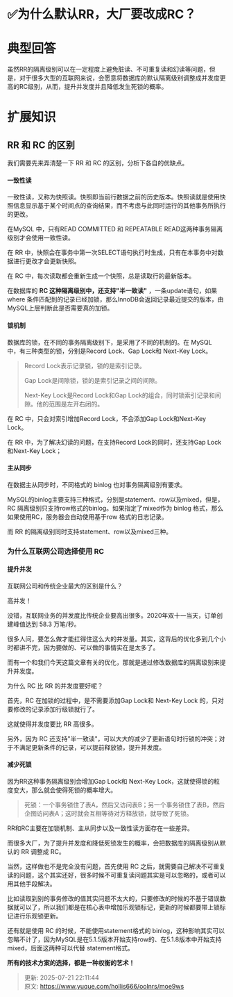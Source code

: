 # ✅为什么默认RR，大厂要改成RC？

# 典型回答


虽然RR的隔离级别可以在一定程度上避免脏读、不可重复读和幻读等问题，但是，对于很多大型的互联网来说，会愿意将数据库的默认隔离级别调整成并发度更高的RC级别，从而，提升并发度并且降低发生死锁的概率。



# 扩展知识


## RR 和 RC 的区别


我们需要先来弄清楚一下 RR 和 RC 的区别，分析下各自的优缺点。



#### 一致性读


一致性读，又称为快照读。快照即当前行数据之前的历史版本。快照读就是使用快照信息显示基于某个时间点的查询结果，而不考虑与此同时运行的其他事务所执行的更改。



在MySQL 中，只有READ COMMITTED 和 REPEATABLE READ这两种事务隔离级别才会使用一致性读。



在 RR 中，快照会在事务中第一次SELECT语句执行时生成，只有在本事务中对数据进行更改才会更新快照。



在 RC 中，每次读取都会重新生成一个快照，总是读取行的最新版本。



在数据库的 **RC 这种隔离级别中，还支持"半一致读"** ，一条update语句，如果 where 条件匹配到的记录已经加锁，那么InnoDB会返回记录最近提交的版本，由MySQL上层判断此是否需要真的加锁。



#### 锁机制


数据库的锁，在不同的事务隔离级别下，是采用了不同的机制的。在 MySQL 中，有三种类型的锁，分别是Record Lock、Gap Lock和 Next-Key Lock。



> Record Lock表示记录锁，锁的是索引记录。
>
>  
>
> Gap Lock是间隙锁，锁的是索引记录之间的间隙。
>
>  
>
> Next-Key Lock是Record Lock和Gap Lock的组合，同时锁索引记录和间隙。他的范围是左开右闭的。
>



在 RC 中，只会对索引增加Record Lock，不会添加Gap Lock和Next-Key Lock。



在 RR 中，为了解决幻读的问题，在支持Record Lock的同时，还支持Gap Lock和Next-Key Lock；



#### 主从同步


在数据主从同步时，不同格式的 binlog 也对事务隔离级别有要求。



MySQL的binlog主要支持三种格式，分别是statement、row以及mixed，但是，RC 隔离级别只支持row格式的binlog。如果指定了mixed作为 binlog 格式，那么如果使用RC，服务器会自动使用基于row 格式的日志记录。



而 RR 的隔离级别同时支持statement、row以及mixed三种。



### 为什么互联网公司选择使用 RC


#### 提升并发


互联网公司和传统企业最大的区别是什么？



高并发！



没错，互联网业务的并发度比传统企业要高出很多。2020年双十一当天，订单创建峰值达到 58.3 万笔/秒。



很多人问，要怎么做才能扛得住这么大的并发量。其实，这背后的优化多到几个小时都讲不完，因为要做的、可以做的事情实在是太多了。



而有一个和我们今天这篇文章有关的优化，那就是通过修改数据库的隔离级别来提升并发度。



为什么 RC 比 RR 的并发度要好呢？



首先，RC 在加锁的过程中，是不需要添加Gap Lock和 Next-Key Lock 的，只对要修改的记录添加行级锁就行了。



这就使得并发度要比 RR 高很多。



另外，因为 RC 还支持"半一致读"，可以大大的减少了更新语句时行锁的冲突；对于不满足更新条件的记录，可以提前释放锁，提升并发度。



#### 减少死锁


因为RR这种事务隔离级别会增加Gap Lock和 Next-Key Lock，这就使得锁的粒度变大，那么就会使得死锁的概率增大。



> 死锁：一个事务锁住了表A，然后又访问表B；另一个事务锁住了表B，然后企图访问表A；这时就会互相等待对方释放锁，就导致了死锁。
>



RR和RC主要在加锁机制、主从同步以及一致性读方面存在一些差异。



而很多大厂，为了提升并发度和降低死锁发生的概率，会把数据库的隔离级别从默认的 RR 调整成 RC。



当然，这样做也不是完全没有问题，首先使用 RC 之后，就需要自己解决不可重复读的问题，这个其实还好，很多时候不可重复读问题其实是可以忽略的，或者可以用其他手段解决。



比如读取到别的事务修改的值其实问题不太大的，只要修改的时候的不基于错误数据就可以了，所以我们都是在核心表中增加乐观锁标记，更新的时候都要带上锁标记进行乐观锁更新。



还有就是使用 RC 的时候，不能使用statement格式的 binlog，这种影响其实可以忽略不计了，因为MySQL是在5.1.5版本开始支持row的、在5.1.8版本中开始支持mixed，后面这两种可以代替 statement格式。



**所有的技术方案的选择，都是一种权衡的艺术！**



> 更新: 2025-07-21 22:11:44  
> 原文: <https://www.yuque.com/hollis666/oolnrs/moe9ws>